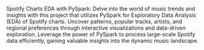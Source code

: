 Spotify Charts EDA with PySpark: Delve into the world of music trends and insights with this project that utilizes PySpark for Exploratory Data Analysis (EDA) of Spotify charts. Uncover patterns, popular tracks, artists, and regional preferences through interactive visualizations and data-driven exploration. Leverage the power of PySpark to process large-scale Spotify data efficiently, gaining valuable insights into the dynamic music landscape.
